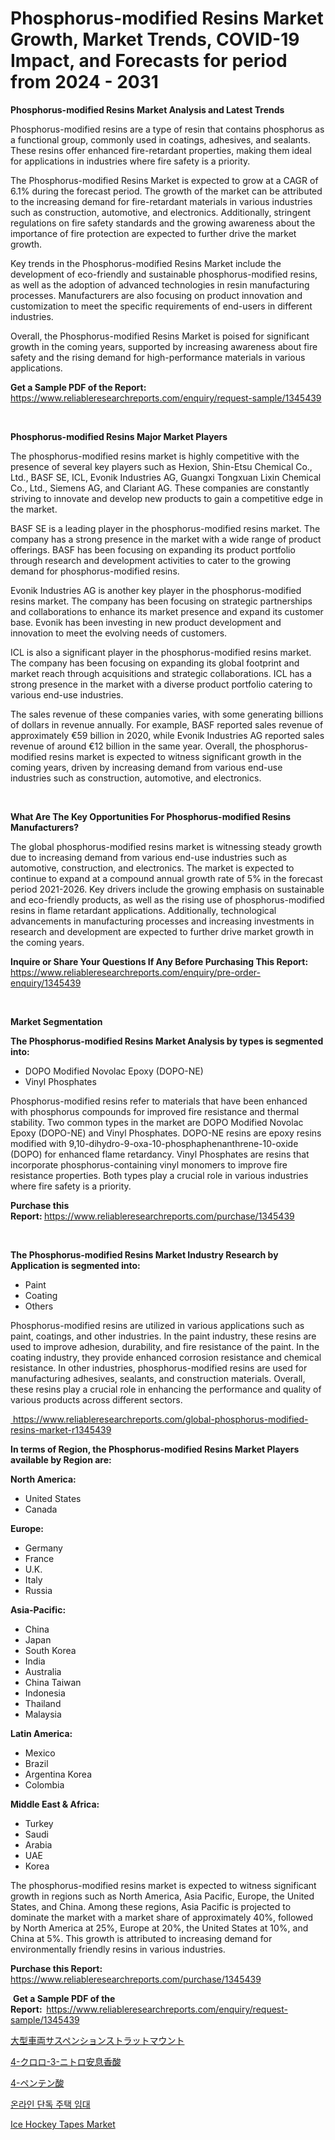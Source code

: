 <p><h1>Phosphorus-modified Resins Market Growth, Market Trends, COVID-19 Impact, and Forecasts for period from 2024 - 2031</h1></p><p><strong>Phosphorus-modified Resins Market Analysis and Latest Trends</strong></p>
<p><p>Phosphorus-modified resins are a type of resin that contains phosphorus as a functional group, commonly used in coatings, adhesives, and sealants. These resins offer enhanced fire-retardant properties, making them ideal for applications in industries where fire safety is a priority.</p><p>The Phosphorus-modified Resins Market is expected to grow at a CAGR of 6.1% during the forecast period. The growth of the market can be attributed to the increasing demand for fire-retardant materials in various industries such as construction, automotive, and electronics. Additionally, stringent regulations on fire safety standards and the growing awareness about the importance of fire protection are expected to further drive the market growth.</p><p>Key trends in the Phosphorus-modified Resins Market include the development of eco-friendly and sustainable phosphorus-modified resins, as well as the adoption of advanced technologies in resin manufacturing processes. Manufacturers are also focusing on product innovation and customization to meet the specific requirements of end-users in different industries.</p><p>Overall, the Phosphorus-modified Resins Market is poised for significant growth in the coming years, supported by increasing awareness about fire safety and the rising demand for high-performance materials in various applications.</p></p>
<p><strong>Get a Sample PDF of the Report:&nbsp;</strong> <a href="https://www.reliableresearchreports.com/enquiry/request-sample/1345439">https://www.reliableresearchreports.com/enquiry/request-sample/1345439</a></p>
<p>&nbsp;</p>
<p><strong>Phosphorus-modified Resins Major Market Players</strong></p>
<p><p>The phosphorus-modified resins market is highly competitive with the presence of several key players such as Hexion, Shin-Etsu Chemical Co., Ltd., BASF SE, ICL, Evonik Industries AG, Guangxi Tongxuan Lixin Chemical Co., Ltd., Siemens AG, and Clariant AG. These companies are constantly striving to innovate and develop new products to gain a competitive edge in the market.</p><p>BASF SE is a leading player in the phosphorus-modified resins market. The company has a strong presence in the market with a wide range of product offerings. BASF has been focusing on expanding its product portfolio through research and development activities to cater to the growing demand for phosphorus-modified resins.</p><p>Evonik Industries AG is another key player in the phosphorus-modified resins market. The company has been focusing on strategic partnerships and collaborations to enhance its market presence and expand its customer base. Evonik has been investing in new product development and innovation to meet the evolving needs of customers.</p><p>ICL is also a significant player in the phosphorus-modified resins market. The company has been focusing on expanding its global footprint and market reach through acquisitions and strategic collaborations. ICL has a strong presence in the market with a diverse product portfolio catering to various end-use industries.</p><p>The sales revenue of these companies varies, with some generating billions of dollars in revenue annually. For example, BASF reported sales revenue of approximately €59 billion in 2020, while Evonik Industries AG reported sales revenue of around €12 billion in the same year. Overall, the phosphorus-modified resins market is expected to witness significant growth in the coming years, driven by increasing demand from various end-use industries such as construction, automotive, and electronics.</p></p>
<p>&nbsp;</p>
<p><strong>What Are The Key Opportunities For Phosphorus-modified Resins Manufacturers?</strong></p>
<p><p>The global phosphorus-modified resins market is witnessing steady growth due to increasing demand from various end-use industries such as automotive, construction, and electronics. The market is expected to continue to expand at a compound annual growth rate of 5% in the forecast period 2021-2026. Key drivers include the growing emphasis on sustainable and eco-friendly products, as well as the rising use of phosphorus-modified resins in flame retardant applications. Additionally, technological advancements in manufacturing processes and increasing investments in research and development are expected to further drive market growth in the coming years.</p></p>
<p><strong>Inquire or Share Your Questions If Any Before Purchasing This Report:</strong> <a href="https://www.reliableresearchreports.com/enquiry/pre-order-enquiry/1345439">https://www.reliableresearchreports.com/enquiry/pre-order-enquiry/1345439</a></p>
<p>&nbsp;</p>
<p><strong>Market Segmentation</strong></p>
<p><strong>The Phosphorus-modified Resins Market Analysis by types is segmented into:</strong></p>
<p><ul><li>DOPO Modified Novolac Epoxy (DOPO-NE)</li><li>Vinyl Phosphates</li></ul></p>
<p><p>Phosphorus-modified resins refer to materials that have been enhanced with phosphorus compounds for improved fire resistance and thermal stability. Two common types in the market are DOPO Modified Novolac Epoxy (DOPO-NE) and Vinyl Phosphates. DOPO-NE resins are epoxy resins modified with 9,10-dihydro-9-oxa-10-phosphaphenanthrene-10-oxide (DOPO) for enhanced flame retardancy. Vinyl Phosphates are resins that incorporate phosphorus-containing vinyl monomers to improve fire resistance properties. Both types play a crucial role in various industries where fire safety is a priority.</p></p>
<p><strong>Purchase this Report:&nbsp;</strong><a href="https://www.reliableresearchreports.com/purchase/1345439">https://www.reliableresearchreports.com/purchase/1345439</a></p>
<p>&nbsp;</p>
<p><strong>The Phosphorus-modified Resins Market Industry Research by Application is segmented into:</strong></p>
<p><ul><li>Paint</li><li>Coating</li><li>Others</li></ul></p>
<p><p>Phosphorus-modified resins are utilized in various applications such as paint, coatings, and other industries. In the paint industry, these resins are used to improve adhesion, durability, and fire resistance of the paint. In the coating industry, they provide enhanced corrosion resistance and chemical resistance. In other industries, phosphorus-modified resins are used for manufacturing adhesives, sealants, and construction materials. Overall, these resins play a crucial role in enhancing the performance and quality of various products across different sectors.</p></p>
<p><a href="https://www.reliableresearchreports.com/global-phosphorus-modified-resins-market-r1345439">&nbsp;https://www.reliableresearchreports.com/global-phosphorus-modified-resins-market-r1345439</a></p>
<p><strong>In terms of Region, the Phosphorus-modified Resins Market Players available by Region are:</strong></p>
<p>
    <p> <strong> North America: </strong>
        <ul>
            <li>United States</li>
            <li>Canada</li>
        </ul>
        </p> 
    <p> <strong> Europe: </strong>
        <ul>
            <li>Germany</li>
            <li>France</li>
            <li>U.K.</li>
            <li>Italy</li>
            <li>Russia</li>
        </ul>
        </p> 
    <p> <strong> Asia-Pacific: </strong>
        <ul>
            <li>China</li>
            <li>Japan</li>
            <li>South Korea</li>
            <li>India</li>
            <li>Australia</li>
            <li>China Taiwan</li>
            <li>Indonesia</li>
            <li>Thailand</li>
            <li>Malaysia</li>
        </ul>
        </p> 
    <p> <strong> Latin America: </strong>
        <ul>
            <li>Mexico</li>
            <li>Brazil</li>
            <li>Argentina Korea</li>
            <li>Colombia</li>
        </ul>
        </p> 
    <p> <strong> Middle East & Africa: </strong>
        <ul>
            <li>Turkey</li>
            <li>Saudi</li>
            <li>Arabia</li>
            <li>UAE</li>
            <li>Korea</li>
        </ul>
    </p>
    </p>
<p><p>The phosphorus-modified resins market is expected to witness significant growth in regions such as North America, Asia Pacific, Europe, the United States, and China. Among these regions, Asia Pacific is projected to dominate the market with a market share of approximately 40%, followed by North America at 25%, Europe at 20%, the United States at 10%, and China at 5%. This growth is attributed to increasing demand for environmentally friendly resins in various industries.</p></p>
<p><strong>Purchase this Report: </strong><a href="https://www.reliableresearchreports.com/purchase/1345439">https://www.reliableresearchreports.com/purchase/1345439</a></p>
<p>&nbsp;<strong>Get a Sample PDF of the Report:&nbsp;&nbsp;</strong><a href="https://www.reliableresearchreports.com/enquiry/request-sample/1345439">https://www.reliableresearchreports.com/enquiry/request-sample/1345439</a></p>
<p><strong></strong></p>
<p><p><a href="https://github.com/decker5351/Market-Research-Report-List-1/blob/main/3522454137062.md">大型車両サスペンションストラットマウント</a></p><p><a href="https://medium.com/@reannakling/4-%E3%82%AF%E3%83%AD%E3%83%AD-3-%E3%83%8B%E3%83%88%E3%83%AD%E3%83%99%E3%83%B3%E3%82%BE%E3%82%A4%E3%83%AB%E9%85%B8%E5%B8%82%E5%A0%B4%E8%AA%BF%E6%9F%BB-%E7%94%A3%E6%A5%AD%E9%80%B2%E5%8C%96%E3%81%A82031%E5%B9%B4%E3%81%BE%E3%81%A7%E3%81%AE%E4%BA%88%E6%B8%AC-e9e446720d1c">4-クロロ-3-ニトロ安息香酸</a></p><p><a href="https://medium.com/@hornbakerbarbara/2024%E5%B9%B4%E3%81%8B%E3%82%892031%E5%B9%B4%E3%81%BE%E3%81%A7%E3%81%AE%E6%9C%9F%E9%96%93%E3%81%AE%E3%82%B0%E3%83%AD%E3%83%BC%E3%83%90%E3%83%AB4-%E3%83%9A%E3%83%B3%E3%83%86%E3%83%B3%E9%85%B8%E5%B8%82%E5%A0%B4%E3%81%AE%E6%A9%9F%E4%BC%9A%E3%81%A8%E4%BA%88%E6%B8%AC-f8c95db8d4c3">4-ペンテン酸</a></p><p><a href="https://medium.com/@huyquanghp14vn_98051/%EC%A0%9C%ED%92%88-%EC%9C%A0%ED%98%95-%EC%88%99%EB%B0%95%EC%9E%A5%EC%86%8C-%EB%A0%8C%ED%83%88-%EC%9E%A5%EA%B8%B0-%EC%9E%84%EB%8C%80-%EC%B5%9C%EC%A2%85-%EC%82%AC%EC%9A%A9-%EA%B8%B0%EC%97%85-%EB%B9%84%EC%A6%88%EB%8B%88%EC%8A%A4-%EA%B0%9C%EC%9D%B8-%EB%B9%84%EC%A6%88%EB%8B%88%EC%8A%A4-%EB%B0%8F-%EC%A7%80%EC%97%AD%EC%97%90-%EA%B4%80%ED%95%9C-%EC%98%A8%EB%9D%BC%EC%9D%B8-%EB%8B%A8%EB%8F%85-%EC%A3%BC%ED%83%9D-%EC%9E%84%EB%8C%80-%EC%8B%9C%EC%9E%A5-%EB%B3%B4%EA%B3%A0%EC%84%9C-2024%EB%85%84-2031%EB%85%84-6c56189a0b59">온라인 단독 주택 임대</a></p><p><a href="https://github.com/kmatchooka/Market-Research-Report-List-1/blob/main/ice-hockey-tapes-market.md">Ice Hockey Tapes Market</a></p></p>
